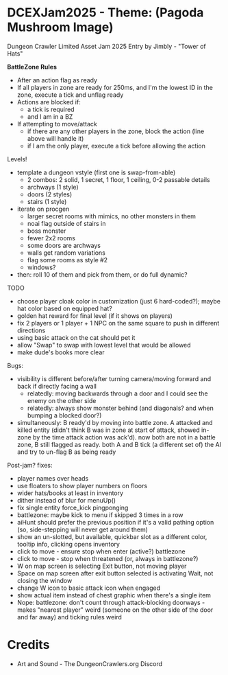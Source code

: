 DCEXJam2025 - Theme: (Pagoda Mushroom Image)
============================

Dungeon Crawler Limited Asset Jam 2025 Entry by Jimbly - "Tower of Hats"

**BattleZone Rules**
* After an action flag as ready
* If all players in zone are ready for 250ms, and I'm the lowest ID in the zone, execute a tick and unflag ready
* Actions are blocked if:
  * a tick is required
  * and I am in a BZ
* If attempting to move/attack
  * if there are any other players in the zone, block the action (line above will handle it)
  * if I am the only player, execute a tick before allowing the action

Levels!
* template a dungeon vstyle (first one is swap-from-able)
  * 2 combos: 2 solid, 1 secret, 1 floor, 1 ceiling, 0-2 passable details
  * archways (1 style)
  * doors (2 styles)
  * stairs (1 style)
* iterate on procgen
  * larger secret rooms with mimics, no other monsters in them
  * noai flag outside of stairs in
  * boss monster
  * fewer 2x2 rooms
  * some doors are archways
  * walls get random variations
  * flag some rooms as style #2
  * windows?
* then: roll 10 of them and pick from them, or do full dynamic?

TODO
* choose player cloak color in customization (just 6 hard-coded?); maybe hat color based on equipped hat?
* golden hat reward for final level (if it shows on players)
* fix 2 players or 1 player + 1 NPC on the same square to push in different directions
* using basic attack on the cat should pet it
* allow "Swap" to swap with lowest level that would be allowed
* make dude's books more clear

Bugs:
* visibility is different before/after turning camera/moving forward and back if directly facing a wall
  * relatedly: moving backwards through a door and I could see the enemy on the other side
  * relatedly: always show monster behind (and diagonals? and when bumping a blocked door?)
* simultaneously: B ready'd by moving into battle zone. A attacked and killed entity (didn't think B was in zone at start of attack, showed in-zone by the time attack action was ack'd). now both are not in a battle zone, B still flagged as ready.  both A and B tick (a different set of) the AI and try to un-flag B as being ready

Post-jam? fixes:
* player names over heads
* use floaters to show player numbers on floors
* wider hats/books at least in inventory
* dither instead of blur for menuUp()
* fix single entity force_kick pingponging
* battlezone: maybe kick to menu if skipped 3 times in a row
* aiHunt should prefer the previous position if it's a valid pathing option (so, side-stepping will never get around them)
* show an un-slotted, but available, quickbar slot as a different color, tooltip info, clicking opens inventory
* click to move - ensure stop when enter (active?) battlezone
* click to move - stop when threatened (or, always in battlezone?)
* W on map screen is selecting Exit button, not moving player
* Space on map screen after exit button selected is activating Wait, not closing the window
* change W icon to basic attack icon when engaged
* show actual item instead of chest graphic when there's a single item
* Nope: battlezone: don't count through attack-blocking doorways - makes "nearest player" weird (someone on the other side of the door and far away) and ticking rules weird

Credits
=======

* Art and Sound - The DungeonCrawlers.org Discord
